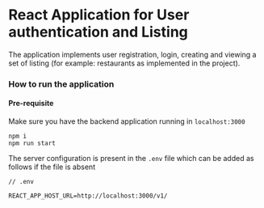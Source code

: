 # React Application for User authentication and Listing

The application implements user registration, login, creating and viewing a set of listing (for example: restaurants as implemented in the project).

### How to run the application

#### Pre-requisite
Make sure you have the backend application running in `localhost:3000`

```
npm i
npm run start
```

The server configuration is present in the `.env` file which can be added as follows if the file is absent

```
// .env

REACT_APP_HOST_URL=http://localhost:3000/v1/
```